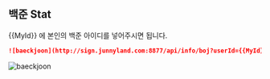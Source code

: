 ## 백준 Stat
{{MyId}} 에 본인의 백준 아이디를 넣어주시면 됩니다.
```markdown
![baeckjoon](http://sign.junnyland.com:8877/api/info/boj?userId={{MyId}})
```
![baeckjoon]([http://sign.junnyland.com:8877/api/info/boj?userId=chbe5082](https://github.com/I-JUNNYLAND-I/libs/edit/main/stat/readme.md))

